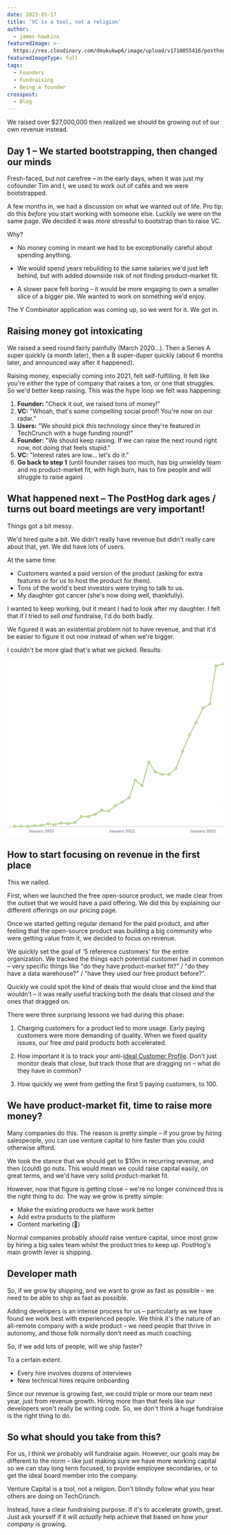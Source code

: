 ```yaml
---
date: 2023-05-17
title: 'VC is a tool, not a religion'
author:
  - james-hawkins
featuredImage: >-
  https://res.cloudinary.com/dmukukwp6/image/upload/v1710055416/posthog.com/contents/images/blog/posthog-ceo-diary-blog.png
featuredImageType: full
tags:
  - Founders
  - Fundraising
  - Being a founder
crosspost:
  - Blog
---
```


We raised over $27,000,000 then realized we should be growing out of our own revenue instead.

## Day 1 – We started bootstrapping, then changed our minds

Fresh-faced, but not carefree – in the early days, when it was just my cofounder Tim and I, we used to work out of cafés and we were bootstrapped.

A few months in, we had a discussion on what we wanted out of life. Pro tip: do this _before_ you start working with someone else. Luckily we were on the same page. We decided it was _more_ stressful to bootstrap than to raise VC.

Why?

* No money coming in meant we had to be exceptionally careful about spending anything.

* We would spend years rebuilding to the same salaries we'd just left behind, but with added downside risk of not finding product-market fit.

* A slower pace felt boring – it would be more engaging to own a smaller slice of a bigger pie. We wanted to work on something we'd enjoy.

The Y Combinator application was coming up, so we went for it. We got in.

## Raising money got intoxicating

We raised a seed round fairly painfully (March 2020...). Then a Series A super quickly (a month later), then a B super-duper quickly (about 6 months later, and announced way after it happened).

Raising money, especially coming into 2021, felt self-fulfilling. It felt like you're _either_ the type of company that raises a ton, or one that struggles. So we'd better keep raising. This was the hype loop we felt was happening:

1. **Founder:** "Check it out, we raised tons of money!"
2. **VC:** "Whoah, that's some compelling social proof! You're now on our radar."
3. **Users:** "We should pick _this_ technology since they're featured in TechCrunch with a huge funding round!"
4. **Founder:** "We should keep raising. If we can raise the next round right now, not doing that feels stupid."
5. **VC:** "Interest rates are low... let's do it."
6. **Go back to step 1** (until founder raises too much, has big unwieldy team and no product-market fit, with high burn, has to fire people and will struggle to raise again)

## What happened next – The PostHog dark ages / turns out board meetings are very important!

Things got a bit messy.

We'd hired quite a bit. We didn't really have revenue but didn't really care about that, yet. We did have lots of users.

At the same time:

* Customers wanted a paid version of the product (asking for extra features or for us to host the product for them).
* Tons of the world's best investors were trying to talk to us.
* My daughter got cancer (she's now doing well, thankfully).

I wanted to keep working, but it meant I had to look after my daughter. I felt that if I tried to sell _and_ fundraise, I'd do both badly.

We figured it was an existential problem not to have revenue, and that it'd be easier to figure it out now instead of when we're bigger.

I couldn't be more glad that's what we picked. Results:

![A graph showing revenue over time for PostHog - it climbs exponentially](../images/blog/vc-as-tool/revenue.jpg)

## How to start focusing on revenue in the first place

This we nailed.

First, when we launched the free open-source product, we made clear from the outset that we would have a paid offering. We did this by explaining our different offerings on our pricing page.

Once we started getting regular demand for the paid product, and after feeling that the open-source product was building a big community who were getting value from it, we decided to focus on revenue.

We quickly set the goal of '5 reference customers' for the entire organization. We tracked the things each potential customer had in common – very specific things like "do they have product-market fit?" / "do they have a data warehouse?" / "have they used our free product before?". 

Quickly we could spot the kind of deals that would close and the kind that wouldn't – it was really useful tracking both the deals that closed _and_ the ones that dragged on.

There were three surprising lessons we had during this phase:

1. Charging customers for a product led to more usage. Early paying customers were more demanding of quality. When we fixed quality issues, our free _and_ paid products both accelerated.

2. How important it is to track your anti-[Ideal Customer Profile](/newsletter/ideal-customer-profile-framework). Don't just monitor deals that close, but track those that are dragging on – what do they have in common?

3. How quickly we went from getting the first 5 paying customers, to 100.

## We have product-market fit, time to raise more money?

Many companies do this. The reason is pretty simple – if you grow by hiring salespeople, you can use venture capital to hire faster than you could otherwise afford.

We took the stance that we should get to $10m in recurring revenue, and then (could) go nuts. This would mean we could raise capital easily, on great terms, and we'd have very solid product-market fit.

However, now that figure is getting close – we're no longer convinced this is the right thing to do. The way we grow is pretty simple:

* Make the existing products we have work better
* Add extra products to the platform
* Content marketing (👋)

Normal companies probably _should_ raise venture capital, since most grow by hiring a big sales team whilst the product tries to keep up. PostHog's main growth lever is shipping.

## Developer math

So, if we grow by shipping, and we want to grow as fast as possible – we need to be able to ship as fast as possible.

Adding developers is an intense process for us – particularly as we have found we work best with experienced people. We think it's the nature of an all-remote company with a wide product – we need people that thrive in autonomy, and those folk normally don't need as much coaching.

So, if we add lots of people, will we ship faster?

To a certain extent.

* Every hire involves dozens of interviews
* New technical hires require onboarding

Since our revenue is growing fast, we could triple or more our team next year, just from revenue growth. Hiring more than that feels like our developers won't really be writing code. So, we don't think a huge fundraise is the right thing to do.

## So what should you take from this?

For us, I think we probably will fundraise again. However, our goals may be different to the norm – like just making sure we have more working capital so we can stay long term focused, to provide employee secondaries, or to get the ideal board member into the company.

Venture Capital is a tool, not a religion. Don't blindly follow what you hear others are doing on TechCrunch.

Instead, have a clear fundraising purpose. If it's to accelerate growth, great. Just ask yourself if it will _actually_ help achieve that based on how _your company_ is growing.

